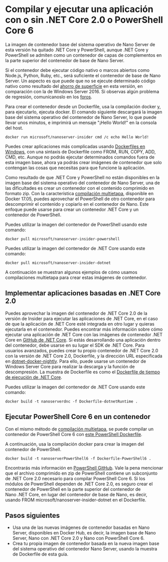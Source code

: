# <a name="build-and-run-an-application-with-or-without-net-core-20-or-powershell-core-6"></a>Compilar y ejecutar una aplicación con o sin .NET Core 2.0 o PowerShell Core 6

La imagen de contenedor base del sistema operativo de Nano Server de esta versión ha quitado .NET Core y PowerShell, aunque .NET Core y PowerShell se admiten como un contenedor de capas de complementos en la parte superior del contenedor de base de Nano Server.  

Si el contenedor debe ejecutar código nativo o marcos abiertos como Node.js, Python, Ruby, etc., será suficiente el contenedor de base de Nano Server.  Un aspecto es que puede que no se ejecute determinado código nativo como resultado del [ahorro de superficie](https://docs.microsoft.com/windows-server/get-started/nano-in-semi-annual-channel) en esta versión, en comparación con la de Windows Server 2016. Si observas algún problema de regresión, comunícanoslo en los [foros](https://social.msdn.microsoft.com/Forums/home?forum=windowscontainers). 

Para crear el contenedor desde un Dockerfile, usa la compilación docker y, para ejecutarlo, ejecuta docker.  El comando siguiente descargará la imagen base del sistema operativo del contenedor de Nano Server, lo que puede llevar unos minutos, e imprimirá un mensaje "¡Hello World!" en la consola del host.

```
docker run microsoft/nanoserver-insider cmd /c echo Hello World!
```

Puedes crear aplicaciones más complicadas usando [Dockerfiles en Windows](https://docs.microsoft.com/virtualization/windowscontainers/manage-docker/manage-windows-dockerfile), con una sintaxis de Dockerfile como FROM, RUN, COPY, ADD, CMD, etc. Aunque no podrás ejecutar determinados comandos fuera de esta imagen base, ahora ya podrás crear imágenes de contenedor que solo contengan las cosas que necesitas para que funcione la aplicación.

Como resultado de que .NET Core y PowerShell no están disponibles en la imagen base del sistema operativo del contenedor de Nano Server, una de las dificultades es crear un contenedor con el contenido comprimido en formato zip. Con la característica [compilación multietapa](https://docs.docker.com/engine/userguide/eng-image/multistage-build/), disponible en Docker 17.05, puedes aprovechar el PowerShell de otro contenedor para descomprimir el contenido y copiarlo en el contenedor de Nano. Este enfoque puede usarse para crear un contenedor .NET Core y un contenedor de PowerShell. 

Puedes utilizar la imagen del contenedor de PowerShell usando este comando:

```
docker pull microsoft/nanoserver-insider-powershell
```

Puedes utilizar la imagen del contenedor de .NET Core usando este comando:

```
docker pull microsoft/nanoserver-insider-dotnet
```

A continuación se muestran algunos ejemplos de cómo usamos compilaciones multietapa para crear estas imágenes de contenedor.

## <a name="deploy-apps-based-on-net-core-20"></a>Implementar aplicaciones basadas en .NET Core 2.0
Puedes aprovechar la imagen del contenedor de .NET Core 2.0 de la versión de Insider para ejecutar las aplicaciones de .NET Core, en el caso de que la aplicación de .NET Core esté integrada en otro lugar y quieras ejecutarla en el contenedor.  Puedes encontrar más información sobre cómo ejecutar una aplicación de .NET Core con las imágenes de contenedor .NET Core en [GitHub de .NET Core](https://github.com/dotnet/dotnet-docker-nightly).  Si estás desarrollando una aplicación dentro del contenedor, debe usarse en su lugar el SDK de .NET Core.  Para usuarios avanzados, puedes crear tu propio contenedor de .NET Core 2.0 con la versión de .NET Core 2.0, Dockerfile, y la dirección URL especificada en [dotnet-docker-nightly](https://github.com/dotnet/dotnet-docker-nightly/tree/master/2.0). Para ello, puede usarse un contenedor de Windows Server Core para realizar la descarga y la función de descompresión.  La muestra de Dockerfile es como el [Dockerfile de tiempo de ejecución de .NET Core](https://github.com/dotnet/dotnet-docker-nightly/blob/master/2.0/runtime/nanoserver-insider/amd64/Dockerfile).


Puedes utilizar la imagen del contenedor de .NET Core usando este comando:

```
docker build -t nanoserverdnc -f Dockerfile-dotnetRuntime .
```

## <a name="run-powershell-core-6-in-a-container"></a>Ejecutar PowerShell Core 6 en un contenedor
Con el mismo método de [compilación multietapa](https://docs.docker.com/engine/userguide/eng-image/multistage-build/), se puede compilar un contenedor de PowerShell Core 6 con [este PowerShell Dockerfile](https://github.com/PowerShell/PowerShell-Docker/blob/master/release/stable/nanoserver/docker/Dockerfile).


A continuación, usa la compilación docker para crear la imagen del contenedor de PowerShell.

``` 
docker build -t nanoserverPowerShell6 -f Dockerfile-PowerShell6 .
```

Encontrarás más información en [PowerShell GitHub](https://github.com/PowerShell/PowerShell-Docker/tree/master/release).  Vale la pena mencionar que el archivo comprimido en zip de PowerShell contiene un subconjunto de .NET Core 2.0 necesario para compilar PowerShell Core 6.  Si los módulos de PowerShell dependen de .NET Core 2.0, es seguro crear el contenedor de PowerShell en la parte superior del contenedor de Nano .NET Core, en lugar del contenedor de base de Nano, es decir, usando FROM microsoft/nanoserver-insider-dotnet en el Dockerfile. 

## <a name="next-steps"></a>Pasos siguientes
- Usa una de las nuevas imágenes de contenedor basadas en Nano Server, disponibles en Docker Hub, es decir, la imagen base de Nano Server, Nano con .NET Core 2.0 y Nano con PowerShell Core 6.
- Crea tu propia imagen de contenedor basada en la nueva imagen base del sistema operativo del contenedor Nano Server, usando la muestra de Dockerfile de esta guía. 
